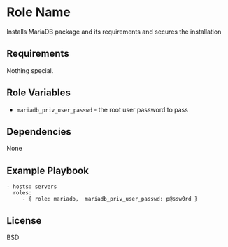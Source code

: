 Role Name
=========

Installs MariaDB package and its requirements and secures the installation

Requirements
------------

Nothing special.

Role Variables
--------------

* `mariadb_priv_user_passwd` - the root user password to pass


Dependencies
------------

None

Example Playbook
----------------

    - hosts: servers
      roles:
         - { role: mariadb,  mariadb_priv_user_passwd: p@ssw0rd }

License
-------

BSD

